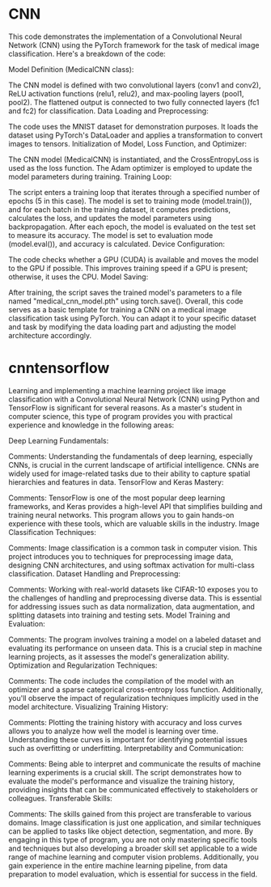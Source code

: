 # CNN
This code demonstrates the implementation of a Convolutional Neural Network (CNN) using the PyTorch framework for the task of medical image classification.
Here's a breakdown of the code:

Model Definition (MedicalCNN class):

The CNN model is defined with two convolutional layers (conv1 and conv2), ReLU activation functions (relu1, relu2), and max-pooling layers (pool1, pool2).
The flattened output is connected to two fully connected layers (fc1 and fc2) for classification.
Data Loading and Preprocessing:

The code uses the MNIST dataset for demonstration purposes. It loads the dataset using PyTorch's DataLoader and applies a transformation to convert images to tensors.
Initialization of Model, Loss Function, and Optimizer:

The CNN model (MedicalCNN) is instantiated, and the CrossEntropyLoss is used as the loss function.
The Adam optimizer is employed to update the model parameters during training.
Training Loop:

The script enters a training loop that iterates through a specified number of epochs (5 in this case).
The model is set to training mode (model.train()), and for each batch in the training dataset, it computes predictions, calculates the loss, and updates the model parameters using backpropagation.
After each epoch, the model is evaluated on the test set to measure its accuracy. The model is set to evaluation mode (model.eval()), and accuracy is calculated.
Device Configuration:

The code checks whether a GPU (CUDA) is available and moves the model to the GPU if possible. This improves training speed if a GPU is present; otherwise, it uses the CPU.
Model Saving:

After training, the script saves the trained model's parameters to a file named "medical_cnn_model.pth" using torch.save().
Overall, this code serves as a basic template for training a CNN on a medical image classification task using PyTorch. You can adapt it to your specific dataset and task by modifying the data loading part and adjusting the model architecture accordingly.
# cnntensorflow
Learning and implementing a machine learning project like image classification with a Convolutional Neural Network (CNN) using Python and TensorFlow is significant for several reasons. As a master's student in computer science, this type of program provides you with practical experience and knowledge in the following areas:

Deep Learning Fundamentals:

Comments: Understanding the fundamentals of deep learning, especially CNNs, is crucial in the current landscape of artificial intelligence. CNNs are widely used for image-related tasks due to their ability to capture spatial hierarchies and features in data.
TensorFlow and Keras Mastery:

Comments: TensorFlow is one of the most popular deep learning frameworks, and Keras provides a high-level API that simplifies building and training neural networks. This program allows you to gain hands-on experience with these tools, which are valuable skills in the industry.
Image Classification Techniques:

Comments: Image classification is a common task in computer vision. This project introduces you to techniques for preprocessing image data, designing CNN architectures, and using softmax activation for multi-class classification.
Dataset Handling and Preprocessing:

Comments: Working with real-world datasets like CIFAR-10 exposes you to the challenges of handling and preprocessing diverse data. This is essential for addressing issues such as data normalization, data augmentation, and splitting datasets into training and testing sets.
Model Training and Evaluation:

Comments: The program involves training a model on a labeled dataset and evaluating its performance on unseen data. This is a crucial step in machine learning projects, as it assesses the model's generalization ability.
Optimization and Regularization Techniques:

Comments: The code includes the compilation of the model with an optimizer and a sparse categorical cross-entropy loss function. Additionally, you'll observe the impact of regularization techniques implicitly used in the model architecture.
Visualizing Training History:

Comments: Plotting the training history with accuracy and loss curves allows you to analyze how well the model is learning over time. Understanding these curves is important for identifying potential issues such as overfitting or underfitting.
Interpretability and Communication:

Comments: Being able to interpret and communicate the results of machine learning experiments is a crucial skill. The script demonstrates how to evaluate the model's performance and visualize the training history, providing insights that can be communicated effectively to stakeholders or colleagues.
Transferable Skills:

Comments: The skills gained from this project are transferable to various domains. Image classification is just one application, and similar techniques can be applied to tasks like object detection, segmentation, and more.
By engaging in this type of program, you are not only mastering specific tools and techniques but also developing a broader skill set applicable to a wide range of machine learning and computer vision problems. Additionally, you gain experience in the entire machine learning pipeline, from data preparation to model evaluation, which is essential for success in the field.

